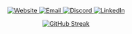 <!-- Badges -->
<p align="center">
    <a href="https://cwel.sh">
        <img alt="Website" src="https://img.shields.io/badge/-cwel.sh-blue?style=for-the-badge&logo=firefox&logoColor=fab387&color=313244">
    </a>
    <a href="mailto:mail@cwel.sh">
        <img alt="Email" src="https://img.shields.io/badge/-email-gray?style=for-the-badge&logo=protonmail&logoColor=&color=cdd6f4">
    </a>
    <a href="https://discordapp.com/users/168066634454401025">
        <img alt="Discord" src="https://img.shields.io/badge/-discord-blue?style=for-the-badge&logo=discord&logoColor=EFF1F5&color=5865F2">
    </a>
    <a href="https://linkedin.com/in/connor-welsh">
        <img alt="LinkedIn" src="https://custom-icon-badges.demolab.com/badge/-connor--welsh-blue?style=for-the-badge&logo=linkedin-white&logoColor=EFF1F5&color=0A66C2">
    </a>
<!--     <a href="https://matrix.to/#/@connor:cwel.sh">
        <img alt="Matrix" src="https://img.shields.io/badge/-@connor-black?style=for-the-badge&logo=matrix&logoColor=EFF1F5&color=313244">
    </a> -->
</p>
<!-- Streak Stats -->
<div align="center">
  <a href="https://git.io/streak-stats">
    <img 
      src="https://streak-stats.demolab.com?user=cwelsys&theme=catppuccin-mocha&hide_border=true" 
      alt="GitHub Streak" 
      style="margin: 0" 
    />
  </a>
</div>
